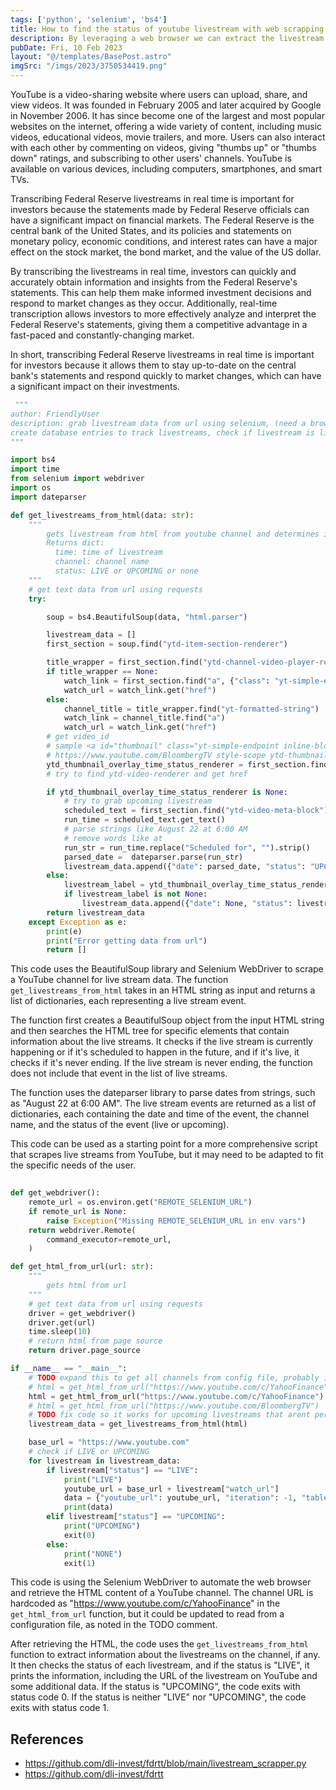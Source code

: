 ```yaml
---
tags: ['python', 'selenium', 'bs4']
title: How to find the status of youtube livestream with web scrapping in python
description: By leveraging a web browser we can extract the livestream status from a upcoming video from a youtube channel.
pubDate: Fri, 10 Feb 2023
layout: "@/templates/BasePost.astro"
imgSrc: "/imgs/2023/3750534419.png"
---
```

YouTube is a video-sharing website where users can upload, share, and view videos. It was founded in February 2005 and later acquired by Google in November 2006. It has since become one of the largest and most popular websites on the internet, offering a wide variety of content, including music videos, educational videos, movie trailers, and more. Users can also interact with each other by commenting on videos, giving "thumbs up" or "thumbs down" ratings, and subscribing to other users' channels. YouTube is available on various devices, including computers, smartphones, and smart TVs.


Transcribing Federal Reserve livestreams in real time is important for investors because the statements made by Federal Reserve officials can have a significant impact on financial markets. The Federal Reserve is the central bank of the United States, and its policies and statements on monetary policy, economic conditions, and interest rates can have a major effect on the stock market, the bond market, and the value of the US dollar.

By transcribing the livestreams in real time, investors can quickly and accurately obtain information and insights from the Federal Reserve's statements. This can help them make informed investment decisions and respond to market changes as they occur. Additionally, real-time transcription allows investors to more effectively analyze and interpret the Federal Reserve's statements, giving them a competitive advantage in a fast-paced and constantly-changing market.

In short, transcribing Federal Reserve livestreams in real time is important for investors because it allows them to stay up-to-date on the central bank's statements and respond quickly to market changes, which can have a significant impact on their investments.


```python 
 """
author: FriendlyUser
description: grab livestream data from url using selenium, (need a browser for youtube)
create database entries to track livestreams, check if livestream is live or upcoming and exclude certain channels with never ending livestreams.
"""

import bs4
import time
from selenium import webdriver
import os
import dateparser

def get_livestreams_from_html(data: str):
    """
        gets livestream from html from youtube channel and determines if it is live or upcoming.
        Returns dict:
          time: time of livestream
          channel: channel name
          status: LIVE or UPCOMING or none
    """
    # get text data from url using requests
    try:

        soup = bs4.BeautifulSoup(data, "html.parser")

        livestream_data = []
        first_section = soup.find("ytd-item-section-renderer")

        title_wrapper = first_section.find("ytd-channel-video-player-renderer")
        if title_wrapper == None:
            watch_link = first_section.find("a", {"class": "yt-simple-endpoint style-scope ytd-video-renderer"})
            watch_url = watch_link.get("href")
        else:
            channel_title = title_wrapper.find("yt-formatted-string")
            watch_link = channel_title.find("a")
            watch_url = watch_link.get("href")
        # get video_id 
        # sample <a id="thumbnail" class="yt-simple-endpoint inline-block style-scope ytd-thumbnail" aria-hidden="true" tabindex="-1" rel="null" href="/watch?v=wl1p_H6ckt4">
        # https://www.youtube.com/BloombergTV style-scope ytd-thumbnail-overlay-time-status-renderer
        ytd_thumbnail_overlay_time_status_renderer = first_section.find("ytd-thumbnail-overlay-time-status-renderer")
        # try to find ytd-video-renderer and get href

        if ytd_thumbnail_overlay_time_status_renderer is None:
            # try to grab upcoming livestream
            scheduled_text = first_section.find("ytd-video-meta-block")
            run_time = scheduled_text.get_text()
            # parse strings like August 22 at 6:00 AM
            # remove words like at
            run_str = run_time.replace("Scheduled for", "").strip()
            parsed_date =  dateparser.parse(run_str)
            livestream_data.append({"date": parsed_date, "status": "UPCOMING", "watch_url": watch_url})
        else:
            livestream_label = ytd_thumbnail_overlay_time_status_renderer.get_text()
            if livestream_label is not None:
                livestream_data.append({"date": None, "status": livestream_label.strip(), "watch_url": watch_url})
        return livestream_data
    except Exception as e:
        print(e)
        print("Error getting data from url")
        return [] 
 ```

This code uses the BeautifulSoup library and Selenium WebDriver to scrape a YouTube channel for live stream data. The function `get_livestreams_from_html` takes in an HTML string as input and returns a list of dictionaries, each representing a live stream event.

The function first creates a BeautifulSoup object from the input HTML string and then searches the HTML tree for specific elements that contain information about the live streams. It checks if the live stream is currently happening or if it's scheduled to happen in the future, and if it's live, it checks if it's never ending. If the live stream is never ending, the function does not include that event in the list of live streams.

The function uses the dateparser library to parse dates from strings, such as "August 22 at 6:00 AM". The live stream events are returned as a list of dictionaries, each containing the date and time of the event, the channel name, and the status of the event (live or upcoming).

This code can be used as a starting point for a more comprehensive script that scrapes live streams from YouTube, but it may need to be adapted to fit the specific needs of the user.


```python 
 
def get_webdriver():
    remote_url = os.environ.get("REMOTE_SELENIUM_URL")
    if remote_url is None:
        raise Exception("Missing REMOTE_SELENIUM_URL in env vars")
    return webdriver.Remote(
        command_executor=remote_url,
    )

def get_html_from_url(url: str):
    """
        gets html from url
    """
    # get text data from url using requests
    driver = get_webdriver()
    driver.get(url)
    time.sleep(10)
    # return html from page source
    return driver.page_source

if __name__ == "__main__":
    # TODO expand this to get all channels from config file, probably ini file
    # html = get_html_from_url("https://www.youtube.com/c/YahooFinance")
    html = get_html_from_url("https://www.youtube.com/c/YahooFinance")
    # html = get_html_from_url("https://www.youtube.com/BloombergTV")
    # TODO fix code so it works for upcoming livestreams that arent periodic
    livestream_data = get_livestreams_from_html(html)

    base_url = "https://www.youtube.com"
    # check if LIVE or UPCOMING
    for livestream in livestream_data:
        if livestream["status"] == "LIVE":
            print("LIVE")
            youtube_url = base_url + livestream["watch_url"]
            data = {"youtube_url": youtube_url, "iteration": -1, "table_name": "YahooFinance"}
            print(data)
        elif livestream["status"] == "UPCOMING":
            print("UPCOMING")
            exit(0)
        else:
            print("NONE")
            exit(1) 
 ```

This code is using the Selenium WebDriver to automate the web browser and retrieve the HTML content of a YouTube channel. The channel URL is hardcoded as "<https://www.youtube.com/c/YahooFinance>" in the `get_html_from_url` function, but it could be updated to read from a configuration file, as noted in the TODO comment.

After retrieving the HTML, the code uses the `get_livestreams_from_html` function to extract information about the livestreams on the channel, if any. It then checks the status of each livestream, and if the status is "LIVE", it prints the information, including the URL of the livestream on YouTube and some additional data. If the status is "UPCOMING", the code exits with status code 0. If the status is neither "LIVE" nor "UPCOMING", the code exits with status code 1.



## References
- https://github.com/dli-invest/fdrtt/blob/main/livestream_scrapper.py
- https://github.com/dli-invest/fdrtt
